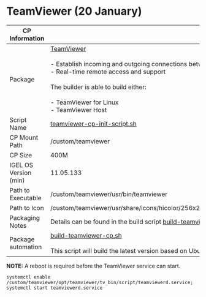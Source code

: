 # TeamViewer (20 January)

|  CP Information |            |
|-----------------|------------|
| Package | [TeamViewer](https://www.teamviewer.com/en-us/download/linux/) <br /><br /> - Establish incoming and outgoing connections between devices <br /> - Real-time remote access and support <br /><br /> The builder is able to build either: <br /><br /> - TeamViewer for Linux <br /> - TeamViewer Host|
| Script Name | [teamviewer-cp-init-script.sh](build/teamviewer-cp-init-script.sh) |
| CP Mount Path | /custom/teamviewer |
| CP Size | 400M |
| IGEL OS Version (min) | 11.05.133 |
| Path to Executable | /custom/teamviewer/usr/bin/teamviewer |
| Path to Icon | /custom/teamviewer/usr/share/icons/hicolor/256x256/apps/TeamViewer.png |
| Packaging Notes | Details can be found in the build script [build-teamviewer-cp.sh](build/build-teamviewer-cp.sh) |
| Package automation | [build-teamviewer-cp.sh](build/build-teamviewer-cp.sh) <br /><br /> This script will build the latest version based on Ubuntu 18.04 |

**NOTE:** A reboot is required before the TeamViewer service can start.

```
systemctl enable /custom/teamviewer/opt/teamviewer/tv_bin/script/teamviewerd.service; systemctl start teamviewerd.service
   ```
